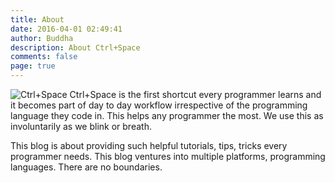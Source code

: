 ```yaml
---
title: About
date: 2016-04-01 02:49:41
author: Buddha
description: About Ctrl+Space
comments: false
page: true
---
```

![Ctrl+Space](https://farm2.staticflickr.com/1718/25631720110_e964ccf788_n.jpg)
Ctrl+Space is the first shortcut every programmer learns and it becomes part of day to day workflow irrespective of the programming language they code in. This helps any programmer the most. We use this as involuntarily as we blink or breath.

This blog is about providing such helpful tutorials, tips, tricks every programmer needs. This blog ventures into multiple platforms, programming languages. There are no boundaries.
